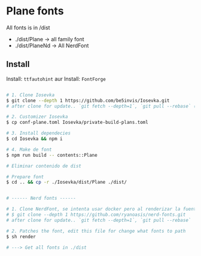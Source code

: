 # Plane fonts

All fonts is in /dist

- ./dist/Plane -> all family font
- ./dist/PlaneNd -> All NerdFont

## Install

Install: `ttfautohint` aur
Install: `FontForge`

```bash

# 1. Clone Iosevka
$ git clone --depth 1 https://github.com/be5invis/Iosevka.git
# after clone for update.. `git fetch --depth=1`, `git pull --rebase` (# puede que se necesite eliminar la carpeta si este creada)

# 2. Customizer Iosevka
$ cp conf-plane.toml Iosevka/private-build-plans.toml

# 3. Install dependecies
$ cd Iosevka && npm i

# 4. Make de font
$ npm run build -- contents::Plane

# Eliminar contenido de dist

# Prepare font
$ cd .. && cp -r ./Iosevka/dist/Plane ./dist/


# ------ Nerd fonts ------

# 1. Clone NerdFont, se intenta usar docker pero al renderizar la fuente queda espaciada, mejor se clona
# $ git clone --depth 1 https://github.com/ryanoasis/nerd-fonts.git
# after clone for update.. `git fetch --depth=1`, `git pull --rebase`

# 2. Patches the font, edit this file for change what fonts to path
$ sh render

# ---> Get all fonts in ./dist

```
